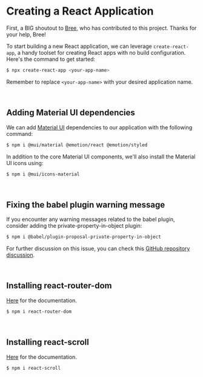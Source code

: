 # Creating a React Application

First, a BIG shoutout to [Bree](https://github.com/Bvaneerden), who has contributed to this project. Thanks for your help, Bree!

To start building a new React application, we can leverage `create-react-app`, a handy toolset for creating React apps with no build configuration. Here's the command to get started:

```bash
$ npx create-react-app <your-app-name>
```

Remember to replace `<your-app-name>` with your desired application name.

<br>

## Adding Material UI dependencies

We can add [Material UI](https://mui.com/material-ui/getting-started/installation/) dependencies to our application with the following command:

```bash
$ npm i @mui/material @emotion/react @emotion/styled
```

In addition to the core Material UI components, we'll also install the Material UI icons using:

```bash
$ npm i @mui/icons-material
```

<br>

## Fixing the babel plugin warning message

If you encounter any warning messages related to the babel plugin, consider adding the private-property-in-object plugin:

```bash
$ npm i @babel/plugin-proposal-private-property-in-object
```

For further discussion on this issue, you can check this [GitHub repository discussion](https://github.com/facebook/create-react-app/issues/11793).

<br>

## Installing react-router-dom

[Here](https://www.npmjs.com/package/react-router-dom) for the documentation.

```bash
$ npm i react-router-dom
```

<br>

## Installing react-scroll

[Here](https://www.npmjs.com/package/react-scroll) for the documentation.

```bash
$ npm i react-scroll
```
